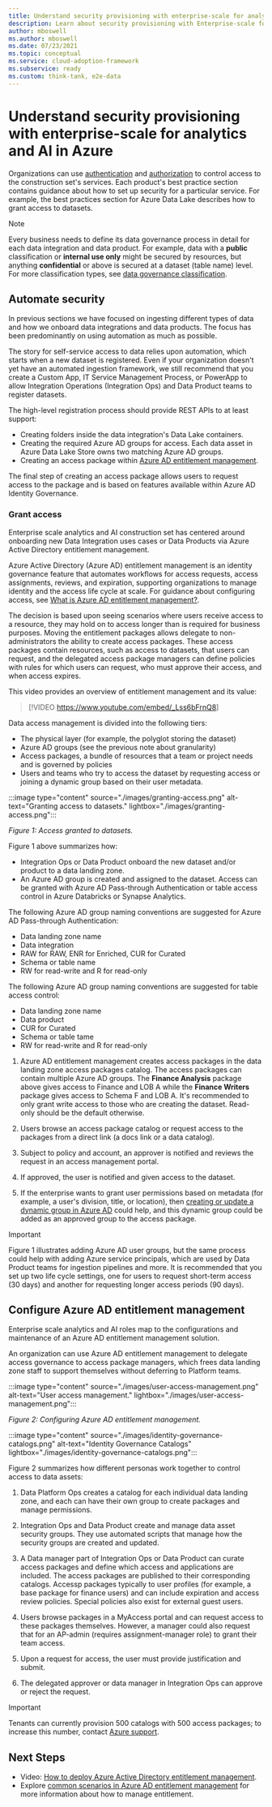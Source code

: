 ```yaml
---
title: Understand security provisioning with enterprise-scale for analytics and AI in Azure
description: Learn about security provisioning with Enterprise-scale for analytics and AI in Azure.
author: mboswell
ms.author: mboswell
ms.date: 07/23/2021
ms.topic: conceptual
ms.service: cloud-adoption-framework
ms.subservice: ready
ms.custom: think-tank, e2e-data
---
```


# Understand security provisioning with enterprise-scale for analytics and AI in Azure

Organizations can use [authentication](./secure-authentication.md) and [authorization](./secure-analytics-role-based-access-control.md) to control access to the construction set's services. Each product's best practice section contains guidance about how to set up security for a particular service. For example, the best practices section for Azure Data Lake describes how to grant access to datasets.

>[!Note]
>Every business needs to define its data governance process in detail for each data integration and data product. For example, data with a **public** classification or **internal use only** might be secured by resources, but anything **confidential** or above is secured at a dataset (table name) level. For more classification types, see [data governance classification](./govern-requirements.md#data-governance-classification).

## Automate security

In previous sections we have focused on ingesting different types of data and how we onboard data integrations and data products. The focus has been predominantly on using automation as much as possible.

The story for self-service access to data relies upon automation, which starts when a new dataset is registered. Even if your organization doesn't yet have an automated ingestion framework, we still recommend that you create a Custom App, IT Service Management Process, or PowerApp to allow Integration Operations (Integration Ops) and Data Product teams to register datasets.

The high-level registration process should provide REST APIs to at least support:

- Creating folders inside the data integration's Data Lake containers.
- Creating the required Azure AD groups for access. Each data asset in Azure Data Lake Store owns two matching Azure AD groups.
- Creating an access package within [Azure AD entitlement management](/azure/active-directory/governance/entitlement-management-overview).

The final step of creating an access package allows users to request access to the package and is based on features available within Azure AD Identity Governance.

### Grant access

Enterprise scale analytics and AI construction set has centered around onboarding new Data Integration uses cases or Data Products via Azure Active Directory entitlement management.

Azure Active Directory (Azure AD) entitlement management is an identity governance feature that automates workflows for access requests, access assignments, reviews, and expiration, supporting organizations to manage identity and the access life cycle at scale. For guidance about configuring access, see [What is Azure AD entitlement management?](/azure/active-directory/governance/entitlement-management-overview).

The decision is based upon seeing scenarios where users receive access to a resource, they may hold on to access longer than is required for business purposes. Moving the entitlement packages allows delegate to non-administrators the ability to create access packages. These access packages contain resources, such as access to datasets, that users can request, and the delegated access package managers can define policies with rules for which users can request, who must approve their access, and when access expires.

This video provides an overview of entitlement management and its value:

>[!VIDEO <https://www.youtube.com/embed/_Lss6bFrnQ8>]

Data access management is divided into the following tiers:

- The physical layer (for example, the polyglot storing the dataset)
- Azure AD groups (see the previous note about granularity)
- Access packages, a bundle of resources that a team or project needs and is governed by policies
- Users and teams who try to access the dataset by requesting access or joining a dynamic group based on their user metadata.

:::image type="content" source="./images/granting-access.png" alt-text="Granting access to datasets." lightbox="./images/granting-access.png":::

*Figure 1: Access granted to datasets.*

Figure 1 above summarizes how:

- Integration Ops or Data Product onboard the new dataset and/or product to a data landing zone.
- An Azure AD group is created and assigned to the dataset. Access can be granted with Azure AD Pass-through Authentication or table access control in Azure Databricks or Synapse Analytics.

The following Azure AD group naming conventions are suggested for Azure AD Pass-through Authentication:

- Data landing zone name
- Data integration
- RAW for RAW, ENR for Enriched, CUR for Curated
- Schema or table name
- RW for read-write and R for read-only
  
The following Azure AD group naming conventions are suggested for table access control:

- Data landing zone name
- Data product
- CUR for Curated
- Schema or table tame
- RW for read-write and R for read-only

1. Azure AD entitlement management creates access packages in the data landing zone access packages catalog. The access packages can contain multiple Azure AD groups. The **Finance Analysis** package above gives access to Finance and LOB A while the **Finance Writers** package gives access to Schema F and LOB A. It's recommended to only grant write access to those who are creating the dataset. Read-only should be the default otherwise.

1. Users browse an access package catalog or request access to the packages from a direct link (a docs link or a data catalog).

1. Subject to policy and account, an approver is notified and reviews the request in an access management portal.

1. If approved, the user is notified and given access to the dataset.

1. If the enterprise wants to grant user permissions based on metadata (for example, a user's division, title, or location), then [creating or update a dynamic group in Azure AD](/azure/active-directory/enterprise-users/groups-create-rule) could help, and this dynamic group could be added as an approved group to the access package.

> [!IMPORTANT]
> Figure 1 illustrates adding Azure AD user groups, but the same process could help with adding Azure service principals, which are used by Data Product teams for ingestion pipelines and more. It is recommended that you set up two life cycle settings, one for users to request short-term access (30 days) and another for requesting longer access periods (90 days).

## Configure Azure AD entitlement management

Enterprise scale analytics and AI roles map to the configurations and maintenance of an Azure AD entitlement management solution.

An organization can use Azure AD entitlement management to delegate access governance to access package managers, which frees data landing zone staff to support themselves without deferring to Platform teams.

:::image type="content" source="./images/user-access-management.png" alt-text="User access management." lightbox="./images/user-access-management.png":::

*Figure 2: Configuring Azure AD entitlement management.*

:::image type="content" source="./images/identity-governance-catalogs.png" alt-text="Identity Governance Catalogs" lightbox="./images/identity-governance-catalogs.png":::

Figure 2 summarizes how different personas work together to control access to data assets:

1. Data Platform Ops creates a catalog for each individual data landing zone, and each can have their own group to create packages and manage permissions.

1. Integration Ops and Data Product create and manage data asset security groups. They use automated scripts that manage how the security groups are created and updated.

1. A Data manager part of Integration Ops or Data Product can curate access packages and define which access and applications are included. The access packages are published to their corresponding catalogs. Accessp packages typically to user profiles (for example, a base package for finance users) and can include expiration and access review policies. Special policies also exist for external guest users.

1. Users browse packages in a MyAccess portal and can request access to these packages themselves. However, a manager could also request that for an AP-admin (requires assignment-manager role) to grant their team access.

1. Upon a request for access, the user must provide justification and submit.

1. The delegated approver or data manager in Integration Ops can approve or reject the request.

>[!IMPORTANT]
>Tenants can currently provision 500 catalogs with 500 access packages; to increase this number, contact [Azure support](https://azure.microsoft.com/support/options/).

## Next Steps

- Video: [How to deploy Azure Active Directory entitlement management](https://www.youtube.com/watch?v=zaaKvaaYwI4&feature=youtu.be).
- Explore [common scenarios in Azure AD entitlement management](/azure/active-directory/governance/entitlement-management-scenarios) for more information about how to manage entitlement.

